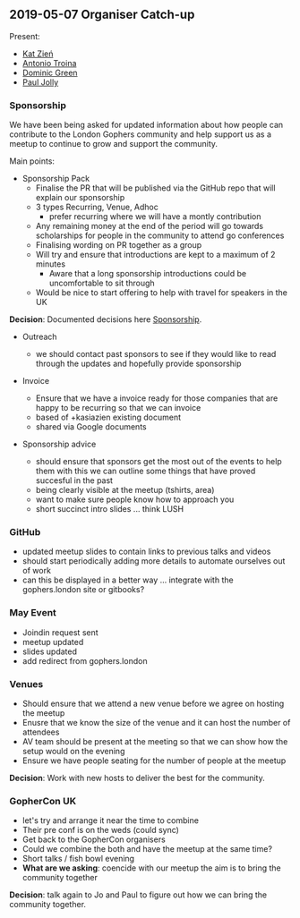 ## 2019-05-07 Organiser Catch-up

Present:

* [Kat Zień](https://twitter.com/kasiazien)
* [Antonio Troina](https://twitter.com/londongopher_)
* [Dominic Green](https://twitter.com/domgreen)
* [Paul Jolly](https://twitter.com/_myitcv)

### Sponsorship 

We have been being asked for updated information about how people can contribute to the London Gophers community and help support us as a meetup to continue to grow and support the community.

Main points:
* Sponsorship Pack
  * Finalise the PR that will be published via the GitHub repo that will explain our sponsorship
  * 3 types Recurring, Venue, Adhoc
    * prefer recurring where we will have a montly contribution 
  * Any remaining money at the end of the period will go towards scholarships for people in the community to attend go conferences
  * Finalising wording on PR together as a group
  * Will try and ensure that introductions are kept to a maximum of 2 minutes
    * Aware that a long sponsorship introductions could be uncomfortable to sit through
  * Would be nice to start offering to help with travel for speakers in the UK

**Decision**: Documented decisions here [Sponsorship](../../sponsorship/README.md).

* Outreach
  * we should contact past sponsors to see if they would like to read through the updates and hopefully provide sponsorship

* Invoice
  * Ensure that we have a invoice ready for those companies that are happy to be recurring so that we can invoice
  * based of +kasiazien existing document
  * shared via Google documents

* Sponsorship advice
  * should ensure that sponsors get the most out of the events to help them with this we can outline some things that have proved succesful in the past
  * being clearly visible at the meetup (tshirts, area)
  * want to make sure people know how to approach you
  * short succinct intro slides ... think LUSH

### GitHub
* updated meetup slides to contain links to previous talks and videos
* should start periodically adding more details to automate ourselves out of work
* can this be displayed in a better way ... integrate with the gophers.london site or gitbooks?

### May Event
* Joindin request sent
* meetup updated
* slides updated
* add redirect from gophers.london

### Venues
* Should ensure that we attend a new venue before we agree on hosting the meetup
* Enusre that we know the size of the venue and it can host the number of attendees
* AV team should be present at the meeting so that we can show how the setup would on the evening
* Ensure we have people seating for the number of people at the meetup

**Decision**: Work with new hosts to deliver the best for the community.

### GopherCon UK
* let's try and arrange it near the time to combine
* Their pre conf is on the weds (could sync)
* Get back to the GopherCon organisers
* Could we combine the both and have the meetup at the same time?
* Short talks / fish bowl evening
* **What are we asking**: coencide with our meetup the aim is to bring the community together

**Decision**: talk again to Jo and Paul to figure out how we can bring the community together.
